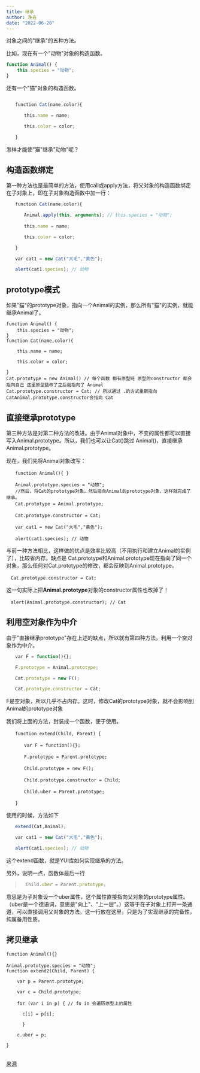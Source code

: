```yaml
---
title: 继承
author: 净垚
date: "2022-06-20"
---
```


对象之间的"继承"的五种方法。

比如，现在有一个"动物"对象的构造函数。

```js
function Animal() {
    this.species = "动物";
}
```

还有一个"猫"对象的构造函数。

```js

　　function Cat(name,color){

　　　　this.name = name;

　　　　this.color = color;

　　}
```

怎样才能使"猫"继承"动物"呢？

## **构造函数绑定**

第一种方法也是最简单的方法，使用call或apply方法，将父对象的构造函数绑定在子对象上，即在子对象构造函数中加一行：

```js
　　function Cat(name,color){

　　　　Animal.apply(this, arguments); // this.species = "动物";
		
　　　　this.name = name;

　　　　this.color = color;

　　}

　　var cat1 = new Cat("大毛","黄色");

　　alert(cat1.species); // 动物
```

##  **prototype模式**

如果"猫"的prototype对象，指向一个Animal的实例，那么所有"猫"的实例，就能继承Animal了。

```
function Animal() {
    this.species = "动物";
}
function Cat(name,color){

	this.name = name;

	this.color = color;

}
Cat.prototype = new Animal() // 每个函数 都有原型链 原型的constructor 都会指向自己 这里原型链改了之后就指向了 Animal
Cat.prototype.constructor = Cat; // 所以通过 .的方式重新指向 CatAnimal.prototype.constructor会指向 Cat

```

 ## **直接继承prototype**

第三种方法是对第二种方法的改进。由于Animal对象中，不变的属性都可以直接写入Animal.prototype。所以，我们也可以让Cat()跳过 Animal()，直接继承Animal.prototype。

现在，我们先将Animal对象改写：

```
　　function Animal(){ }

　　Animal.prototype.species = "动物";
　　//然后，将Cat的prototype对象，然后指向Animal的prototype对象，这样就完成了继承。
　　Cat.prototype = Animal.prototype;

　　Cat.prototype.constructor = Cat;

　　var cat1 = new Cat("大毛","黄色");

　　alert(cat1.species); // 动物
```

与前一种方法相比，这样做的优点是效率比较高（不用执行和建立Animal的实例了），比较省内存。缺点是 Cat.prototype和Animal.prototype现在指向了同一个对象，那么任何对Cat.prototype的修改，都会反映到Animal.prototype。

```
　Cat.prototype.constructor = Cat;
```

这一句实际上把**Animal.prototype**对象的constructor属性也改掉了！

```
　alert(Animal.prototype.constructor); // Cat
```

## **利用空对象作为中介**

由于"直接继承prototype"存在上述的缺点，所以就有第四种方法，利用一个空对象作为中介。

```js
　　var F = function(){};

　　F.prototype = Animal.prototype;

　　Cat.prototype = new F();

　　Cat.prototype.constructor = Cat;
```

F是空对象，所以几乎不占内存。这时，修改Cat的prototype对象，就不会影响到Animal的prototype对象

我们将上面的方法，封装成一个函数，便于使用。

```
　　function extend(Child, Parent) {

　　　　var F = function(){};

　　　　F.prototype = Parent.prototype;

　　　　Child.prototype = new F();

　　　　Child.prototype.constructor = Child;

　　　　Child.uber = Parent.prototype;

　　}
```

使用的时候，方法如下

```js
　　extend(Cat,Animal);

　　var cat1 = new Cat("大毛","黄色");

　　alert(cat1.species); // 动物
```

这个extend函数，就是YUI库如何实现继承的方法。

另外，说明一点，函数体最后一行



> ```js
> 　Child.uber = Parent.prototype;
> ```

意思是为子对象设一个uber属性，这个属性直接指向父对象的prototype属性。（uber是一个德语词，意思是"向上"、"上一层"。）这等于在子对象上打开一条通道，可以直接调用父对象的方法。这一行放在这里，只是为了实现继承的完备性，纯属备用性质。

## **拷贝继承**

```
function Animal(){}

Animal.prototype.species = "动物";
function extend2(Child, Parent) {

    var p = Parent.prototype;

    var c = Child.prototype;

    for (var i in p) { // fo in 会遍历原型上的属性

      c[i] = p[i];

      }

    c.uber = p;

}
　　
```

[来源](https://www.ruanyifeng.com/blog/2010/05/object-oriented_javascript_inheritance.html)
